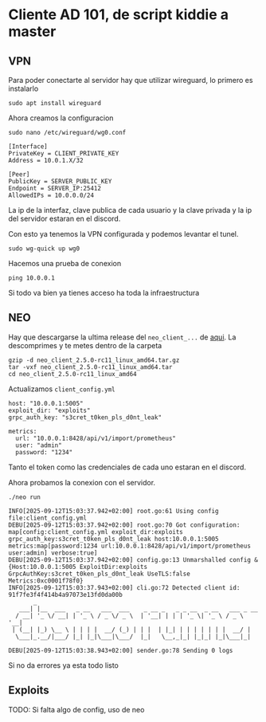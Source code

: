 # Cliente AD 101, de script kiddie a master

## VPN
Para poder conectarte al servidor hay que utilizar wireguard, lo primero es instalarlo
```
sudo apt install wireguard
```

Ahora creamos la configuracion
```
sudo nano /etc/wireguard/wg0.conf

[Interface]
PrivateKey = CLIENT_PRIVATE_KEY
Address = 10.0.1.X/32

[Peer]
PublicKey = SERVER_PUBLIC_KEY
Endpoint = SERVER_IP:25412
AllowedIPs = 10.0.0.0/24
```

La ip de la interfaz, clave publica de cada usuario y la clave privada y la ip del servidor estaran en el discord.

Con esto ya tenemos la VPN configurada y podemos levantar el tunel.
```
sudo wg-quick up wg0
```

Hacemos una prueba de conexion
```
ping 10.0.0.1
```

Si todo va bien ya tienes acceso ha toda la infraestructura

## NEO
Hay que descargarse la ultima release del `neo_client_...` de [aqui](https://github.com/C4T-BuT-S4D/neo/releases).
La descomprimes y te metes dentro de la carpeta

```
gzip -d neo_client_2.5.0-rc11_linux_amd64.tar.gz
tar -vxf neo_client_2.5.0-rc11_linux_amd64.tar
cd neo_client_2.5.0-rc11_linux_amd64
```

Actualizamos `client_config.yml`
```
host: "10.0.0.1:5005"
exploit_dir: "exploits"
grpc_auth_key: "s3cret_t0ken_pls_d0nt_leak"

metrics:
  url: "10.0.0.1:8428/api/v1/import/prometheus"
  user: "admin"
  password: "1234"
```

Tanto el token como las credenciales de cada uno estaran en el discord.

Ahora probamos la conexion con el servidor.
```
./neo run

INFO[2025-09-12T15:03:37.942+02:00] root.go:61 Using config file:client_config.yml          
DEBU[2025-09-12T15:03:37.942+02:00] root.go:70 Got configuration: map[config:client_config.yml exploit_dir:exploits grpc_auth_key:s3cret_t0ken_pls_d0nt_leak host:10.0.0.1:5005 metrics:map[password:1234 url:10.0.0.1:8428/api/v1/import/prometheus user:admin] verbose:true] 
DEBU[2025-09-12T15:03:37.942+02:00] config.go:13 Unmarshalled config &{Host:10.0.0.1:5005 ExploitDir:exploits GrpcAuthKey:s3cret_t0ken_pls_d0nt_leak UseTLS:false Metrics:0xc0001f78f0} 
INFO[2025-09-12T15:03:37.943+02:00] cli.go:72 Detected client id: 91f7fe3f4f414b4a97073e13fd0da00b 
       _
   ___| |__  ___   _ __   ___  ___    _ __ _   _ _ __  _ __   ___ _ __
  / __| '_ \/ __| | '_ \ / _ \/ _ \  | '__| | | | '_ \| '_ \ / _ \ '__|
 | (__| |_) \__ \ | | | |  __/ (_) | | |  | |_| | | | | | | |  __/ |
  \___|_.__/|___/ |_| |_|\___|\___/  |_|   \__,_|_| |_|_| |_|\___|_|
                                                                       
DEBU[2025-09-12T15:03:38.943+02:00] sender.go:78 Sending 0 logs
```

Si no da errores ya esta todo listo

## Exploits


TODO: Si falta algo de config, uso de neo
